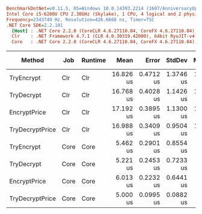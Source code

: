 ``` ini

BenchmarkDotNet=v0.11.5, OS=Windows 10.0.14393.2214 (1607/AnniversaryUpdate/Redstone1)
Intel Core i5-6200U CPU 2.30GHz (Skylake), 1 CPU, 4 logical and 2 physical cores
Frequency=2343749 Hz, Resolution=426.6668 ns, Timer=TSC
.NET Core SDK=2.2.101
  [Host] : .NET Core 2.2.0 (CoreCLR 4.6.27110.04, CoreFX 4.6.27110.04), 64bit RyuJIT
  Clr    : .NET Framework 4.7.1 (CLR 4.0.30319.42000), 64bit RyuJIT-v4.7.2563.0
  Core   : .NET Core 2.2.0 (CoreCLR 4.6.27110.04, CoreFX 4.6.27110.04), 64bit RyuJIT


```
|          Method |  Job | Runtime |      Mean |     Error |    StdDev |    Median |  Gen 0 | Gen 1 | Gen 2 | Allocated |
|---------------- |----- |-------- |----------:|----------:|----------:|----------:|-------:|------:|------:|----------:|
|      TryEncrypt |  Clr |     Clr | 16.826 us | 0.4712 us | 1.3746 us | 16.243 us | 0.8545 |     - |     - |    1392 B |
|      TryDecrypt |  Clr |     Clr | 16.768 us | 0.4028 us | 1.1426 us | 16.509 us | 0.8545 |     - |     - |    1392 B |
|    EncryptPrice |  Clr |     Clr | 17.192 us | 0.3895 us | 1.1300 us | 16.700 us | 0.9766 |     - |     - |    1582 B |
| TryDecryptPrice |  Clr |     Clr | 16.988 us | 0.3409 us | 0.9504 us | 16.493 us | 0.9766 |     - |     - |    1560 B |
|      TryEncrypt | Core |    Core |  5.462 us | 0.2901 us | 0.8554 us |  5.186 us | 0.5264 |     - |     - |     832 B |
|      TryDecrypt | Core |    Core |  5.221 us | 0.2453 us | 0.7233 us |  5.059 us | 0.5264 |     - |     - |     832 B |
|    EncryptPrice | Core |    Core |  6.013 us | 0.2232 us | 0.6441 us |  5.884 us | 0.6485 |     - |     - |    1022 B |
| TryDecryptPrice | Core |    Core |  5.000 us | 0.0995 us | 0.0882 us |  4.972 us | 0.6332 |     - |     - |    1000 B |
